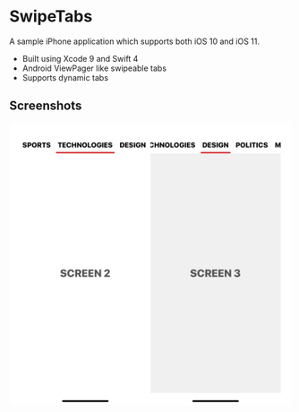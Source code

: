 # SwipeTabs

A sample iPhone application which supports both iOS 10 and iOS 11.

  - Built using Xcode 9 and Swift 4
  - Android ViewPager like swipeable tabs 
  - Supports dynamic tabs

## Screenshots

![Swipetabs](https://raw.githubusercontent.com/athulsai/SwipeTabs/master/screenshot.jpg)
